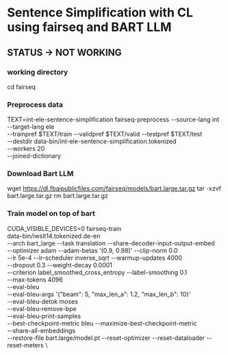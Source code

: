 # Sentence Simplification with CL using fairseq and BART LLM
## STATUS -> NOT WORKING

### working directory
cd fairseq

### Preprocess data
TEXT=int-ele-sentence-simplification
fairseq-preprocess --source-lang int --target-lang ele \
    --trainpref $TEXT/train --validpref $TEXT/valid --testpref $TEXT/test \
    --destdir data-bin/int-ele-sentence-simplification.tokenized \
    --workers 20 \
    --joined-dictionary 

### Download Bart LLM
wget https://dl.fbaipublicfiles.com/fairseq/models/bart.large.tar.gz
tar -xzvf bart.large.tar.gz
rm bart.large.tar.gz

### Train model on top of bart
CUDA_VISIBLE_DEVICES=0 fairseq-train \
    data-bin/iwslt14.tokenized.de-en \
    --arch bart_large --task translation --share-decoder-input-output-embed \
    --optimizer adam --adam-betas '(0.9, 0.98)' --clip-norm 0.0 \
    --lr 5e-4 --lr-scheduler inverse_sqrt --warmup-updates 4000 \
    --dropout 0.3 --weight-decay 0.0001 \
    --criterion label_smoothed_cross_entropy --label-smoothing 0.1 \
    --max-tokens 4096 \
    --eval-bleu \
    --eval-bleu-args '{"beam": 5, "max_len_a": 1.2, "max_len_b": 10}' \
    --eval-bleu-detok moses \
    --eval-bleu-remove-bpe \
    --eval-bleu-print-samples \
    --best-checkpoint-metric bleu --maximize-best-checkpoint-metric \
    --share-all-embeddings \
    --restore-file bart.large/model.pt --reset-optimizer --reset-dataloader --reset-meters \